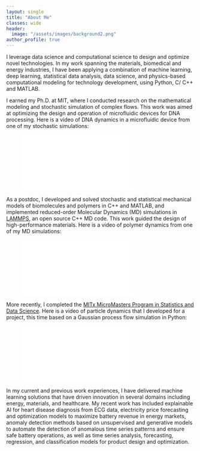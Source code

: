 ```yaml
---
layout: single
title: "About Me"
classes: wide
header:
  image: "/assets/images/background2.png"
author_profile: true
---
```


I leverage data science and computational science to design and optimize novel technologies. In my work spanning the materials, biomedical and energy industries, I have been applying a combination of machine learning, deep learning, statistical data analysis, data science, and physics-based computational modeling for technology development, using Python, C/ C++ and MATLAB. 

I earned my Ph.D. at MIT, where I conducted research on the mathematical modeling and stochastic simulation of complex flows. This work was aimed at optimizing the design and operation of microfluidic devices for DNA processing. Here is a video of DNA dynamics in a microfluidic device from one of my stochastic simulations:

<div class="video">
    <figure style="width: 400px" class="align-center">
        <iframe src="//www.youtube.com/embed/ZdjoFG8iMJg?rel=0" frameborder="0"></iframe>
    </figure>
</div>

As a postdoc, I developed and solved stochastic and statistical mechanical models of biomolecules and polymers in C++ and MATLAB, and implemented reduced-order Molecular Dynamics (MD) simulations in [LAMMPS](https://www.lammps.org/), an open source C++ MD code. This work guided the design of high-performance materials. Here is a video of polymer dynamics from one of my MD simulations:

<div class="video">
    <figure style="width: 400px" class="align-center">
        <iframe src="//www.youtube.com/embed/3zoMJs3IeZY?rel=0" frameborder="0"></iframe>
    </figure>
</div>

More recently, I completed the [MITx MicroMasters Program in Statistics and Data Science](https://www.edx.org/micromasters/mitx-statistics-and-data-science). Here is a video of particle dynamics that I developed for a project, this time based on a Gaussian process flow simulation in Python:

<div class="video">
    <figure style="width: 400px" class="align-center">
        <iframe src="//www.youtube.com/embed/qZxby-lWuBU?rel=0" frameborder="0"></iframe>
    </figure>
</div>

In my current and previous work experiences, I have delivered machine learning solutions that have driven innovation in several domains including energy, materials, and healthcare. My recent work has included explainable AI for heart disease diagnosis from ECG data,  electricity price forecasting and optimization models to maximize battery revenue in energy markets, anomaly detection methods based on unsupervised and generative models to automate the detection of anomalous time series patterns and ensure safe battery operations, as well as time series analysis, forecasting, regression, and classification models for product design and optimization.

<!-- + Outside of work, I enjoy traveling, watching documentaries, reading and hiking. My favorite travel destination so far has been [Heraklion](/_pages/travel.md), which I was inspired to visit by [this](https://www.bbc.co.uk/programmes/p00tcvzl/episodes/guide) awesome documentary. + -->

